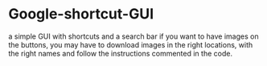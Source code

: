 # Google-shortcut-GUI
a simple GUI with shortcuts and a search bar
if you want to have images on the buttons,
you may have to download images in the right locations,
with the right names and follow the instructions commented in the code.
